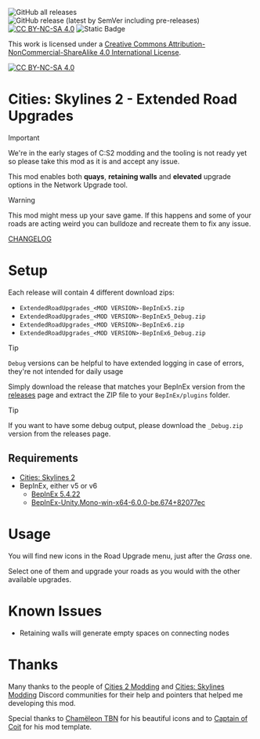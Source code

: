 ![GitHub all releases](https://img.shields.io/github/downloads/ST-Apps/CS2-ExtendedRoadUpgrades/total)
![GitHub release (latest by SemVer including pre-releases)](https://img.shields.io/github/downloads-pre/ST-Apps/CS2-ExtendedRoadUpgrades/latest/total)
﻿[![CC BY-NC-SA 4.0][cc-by-nc-sa-shield]][cc-by-nc-sa]
![Static Badge](https://img.shields.io/badge/PayPal-donate-blue?logo=paypal&link=https%3A%2F%2Fpaypal.me%2FSTApps)


This work is licensed under a
[Creative Commons Attribution-NonCommercial-ShareAlike 4.0 International License][cc-by-nc-sa].

[![CC BY-NC-SA 4.0][cc-by-nc-sa-image]][cc-by-nc-sa]

[cc-by-nc-sa]: http://creativecommons.org/licenses/by-nc-sa/4.0/
[cc-by-nc-sa-image]: https://licensebuttons.net/l/by-nc-sa/4.0/88x31.png
[cc-by-nc-sa-shield]: https://img.shields.io/badge/License-CC%20BY--NC--SA%204.0-lightgrey.svg

# Cities: Skylines 2 - Extended Road Upgrades

> [!IMPORTANT]  
> We're in the early stages of C:S2 modding and the tooling is not ready yet so please take this mod as it is and accept any issue.

This mod enables both **quays**, **retaining walls** and **elevated** upgrade options in the Network Upgrade tool.

> [!WARNING]  
> This mod might mess up your save game. If this happens and some of your roads are acting weird you can bulldoze and recreate them to fix any issue.

[CHANGELOG](./CHANGELOG.md)

# Setup

Each release will contain 4 different download zips:
- `ExtendedRoadUpgrades_<MOD VERSION>-BepInEx5.zip`
- `ExtendedRoadUpgrades_<MOD VERSION>-BepInEx5_Debug.zip`
- `ExtendedRoadUpgrades_<MOD VERSION>-BepInEx6.zip`
- `ExtendedRoadUpgrades_<MOD VERSION>-BepInEx6_Debug.zip`

> [!TIP]
> `Debug` versions can be helpful to have extended logging in case of errors, they're not intended for daily usage

Simply download the release that matches your BepInEx version from the [releases](https://github.com/ST-Apps/CS2-ExtendedRoadUpgrades/releases) page and extract the ZIP file to your `BepInEx/plugins` folder.

> [!TIP]
> If you want to have some debug output, please download the `_Debug.zip` version from the releases page.

## Requirements

- [Cities: Skylines 2](https://store.steampowered.com/app/949230/Cities_Skylines_II/)
- BepInEx, either v5 or v6
	- [BepInEx 5.4.22](https://github.com/BepInEx/BepInEx/releases/tag/v5.4.22)
	- [BepInEx-Unity.Mono-win-x64-6.0.0-be.674+82077ec](https://builds.bepinex.dev/projects/bepinex_be)

# Usage

You will find new icons in the Road Upgrade menu, just after the _Grass_ one.

Select one of them and upgrade your roads as you would with the other available upgrades.

# Known Issues

- Retaining walls will generate empty spaces on connecting nodes

# Thanks

Many thanks to the people of [Cities 2 Modding](https://discord.gg/DZaSSnRG) and [Cities: Skylines Modding](https://discord.gg/ey6kT5kf) Discord
communities for their help and pointers that helped me developing this mod.

Special thanks to [Chamëleon TBN](https://github.com/chameleon-tbn) for his beautiful icons and to [Captain of Coit](https://github.com/Captain-Of-Coit) for his mod template.
